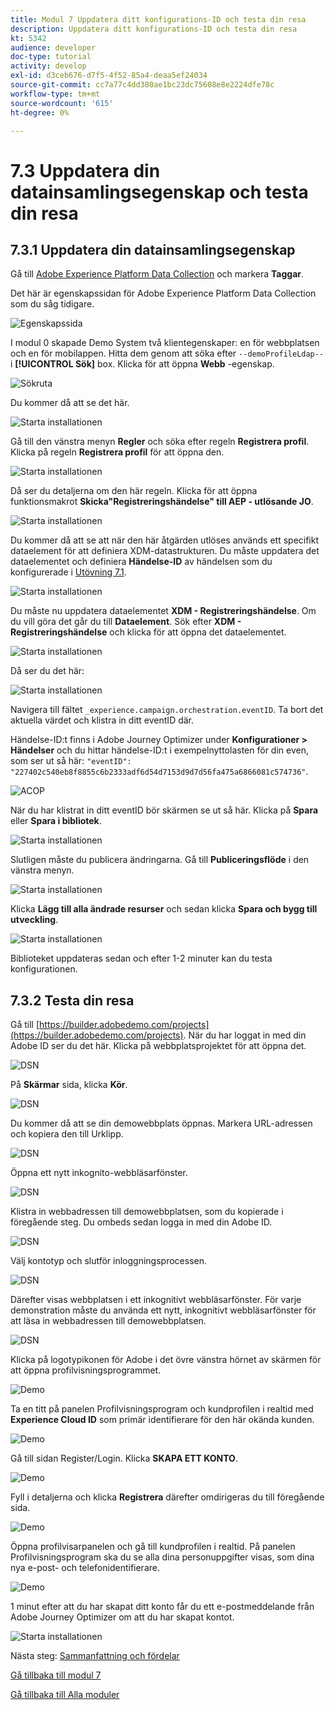 ```yaml
---
title: Modul 7 Uppdatera ditt konfigurations-ID och testa din resa
description: Uppdatera ditt konfigurations-ID och testa din resa
kt: 5342
audience: developer
doc-type: tutorial
activity: develop
exl-id: d3ceb676-d7f5-4f52-85a4-deaa5ef24034
source-git-commit: cc7a77c4dd380ae1bc23dc75608e8e2224dfe78c
workflow-type: tm+mt
source-wordcount: '615'
ht-degree: 0%

---
```


# 7.3 Uppdatera din datainsamlingsegenskap och testa din resa

## 7.3.1 Uppdatera din datainsamlingsegenskap

Gå till [Adobe Experience Platform Data Collection](https://experience.adobe.com/launch/) och markera **Taggar**.

Det här är egenskapssidan för Adobe Experience Platform Data Collection som du såg tidigare.

![Egenskapssida](../module1/images/launch1.png)

I modul 0 skapade Demo System två klientegenskaper: en för webbplatsen och en för mobilappen. Hitta dem genom att söka efter `--demoProfileLdap--` i **[!UICONTROL Sök]** box. Klicka för att öppna **Webb** -egenskap.

![Sökruta](../module1/images/property6.png)

Du kommer då att se det här.

![Starta installationen](./images/rule1.png)

Gå till den vänstra menyn **Regler** och söka efter regeln **Registrera profil**. Klicka på regeln **Registrera profil** för att öppna den.

![Starta installationen](./images/rule2.png)

Då ser du detaljerna om den här regeln. Klicka för att öppna funktionsmakrot **Skicka&quot;Registreringshändelse&quot; till AEP - utlösande JO**.

![Starta installationen](./images/rule3.png)

Du kommer då att se att när den här åtgärden utlöses används ett specifikt dataelement för att definiera XDM-datastrukturen. Du måste uppdatera det dataelementet och definiera **Händelse-ID** av händelsen som du konfigurerade i [Utövning 7.1](./ex1.md).

![Starta installationen](./images/rule4.png)

Du måste nu uppdatera dataelementet **XDM - Registreringshändelse**. Om du vill göra det går du till **Dataelement**. Sök efter **XDM - Registreringshändelse** och klicka för att öppna det dataelementet.

![Starta installationen](./images/rule5.png)

Då ser du det här:

![Starta installationen](./images/rule6.png)

Navigera till fältet `_experience.campaign.orchestration.eventID`. Ta bort det aktuella värdet och klistra in ditt eventID där.

Händelse-ID:t finns i Adobe Journey Optimizer under **Konfigurationer > Händelser** och du hittar händelse-ID:t i exempelnyttolasten för din even, som ser ut så här: `"eventID": "227402c540eb8f8855c6b2333adf6d54d7153d9d7d56fa475a6866081c574736"`.

![ACOP](./images/payloadeventID.png)

När du har klistrat in ditt eventID bör skärmen se ut så här. Klicka på **Spara** eller **Spara i bibliotek**.

![Starta installationen](./images/rule7.png)

Slutligen måste du publicera ändringarna. Gå till **Publiceringsflöde** i den vänstra menyn.

![Starta installationen](./images/rule8.png)

Klicka **Lägg till alla ändrade resurser** och sedan klicka **Spara och bygg till utveckling**.

![Starta installationen](./images/rule9.png)

Biblioteket uppdateras sedan och efter 1-2 minuter kan du testa konfigurationen.

## 7.3.2 Testa din resa

Gå till [https://builder.adobedemo.com/projects](https://builder.adobedemo.com/projects). När du har loggat in med din Adobe ID ser du det här. Klicka på webbplatsprojektet för att öppna det.

![DSN](../module0/images/web8.png)

På **Skärmar** sida, klicka **Kör**.

![DSN](../module1/images/web2.png)

Du kommer då att se din demowebbplats öppnas. Markera URL-adressen och kopiera den till Urklipp.

![DSN](../module0/images/web3.png)

Öppna ett nytt inkognito-webbläsarfönster.

![DSN](../module0/images/web4.png)

Klistra in webbadressen till demowebbplatsen, som du kopierade i föregående steg. Du ombeds sedan logga in med din Adobe ID.

![DSN](../module0/images/web5.png)

Välj kontotyp och slutför inloggningsprocessen.

![DSN](../module0/images/web6.png)

Därefter visas webbplatsen i ett inkognitivt webbläsarfönster. För varje demonstration måste du använda ett nytt, inkognitivt webbläsarfönster för att läsa in webbadressen till demowebbplatsen.

![DSN](../module0/images/web7.png)

Klicka på logotypikonen för Adobe i det övre vänstra hörnet av skärmen för att öppna profilvisningsprogrammet.

![Demo](../module2/images/pv1.png)

Ta en titt på panelen Profilvisningsprogram och kundprofilen i realtid med **Experience Cloud ID** som primär identifierare för den här okända kunden.

![Demo](../module2/images/pv2.png)

Gå till sidan Register/Login. Klicka **SKAPA ETT KONTO**.

![Demo](../module2/images/pv9.png)

Fyll i detaljerna och klicka **Registrera** därefter omdirigeras du till föregående sida.

![Demo](../module2/images/pv10.png)

Öppna profilvisarpanelen och gå till kundprofilen i realtid. På panelen Profilvisningsprogram ska du se alla dina personuppgifter visas, som dina nya e-post- och telefonidentifierare.

![Demo](../module2/images/pv11.png)

1 minut efter att du har skapat ditt konto får du ett e-postmeddelande från Adobe Journey Optimizer om att du har skapat kontot.

![Starta installationen](./images/email.png)

Nästa steg: [Sammanfattning och fördelar](./summary.md)

[Gå tillbaka till modul 7](./journey-orchestration-create-account.md)

[Gå tillbaka till Alla moduler](../../overview.md)
